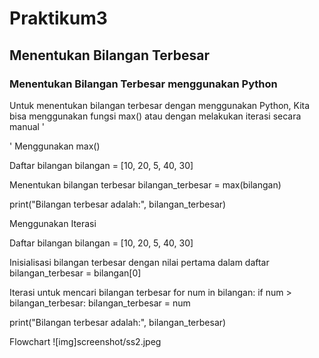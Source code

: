 # Praktikum3
## Menentukan Bilangan Terbesar

### Menentukan Bilangan Terbesar menggunakan Python
Untuk menentukan bilangan terbesar dengan menggunakan Python, Kita bisa menggunakan fungsi max() atau dengan melakukan iterasi secara manual '<p>'
Menggunakan max()

Daftar bilangan
bilangan = [10, 20, 5, 40, 30]

Menentukan bilangan terbesar
bilangan_terbesar = max(bilangan)

print("Bilangan terbesar adalah:", bilangan_terbesar)

Menggunakan Iterasi

Daftar bilangan
bilangan = [10, 20, 5, 40, 30]

Inisialisasi bilangan terbesar dengan nilai pertama dalam daftar
bilangan_terbesar = bilangan[0]

Iterasi untuk mencari bilangan terbesar
for num in bilangan:
    if num > bilangan_terbesar:
        bilangan_terbesar = num

print("Bilangan terbesar adalah:", bilangan_terbesar)

Flowchart
![img]screenshot/ss2.jpeg